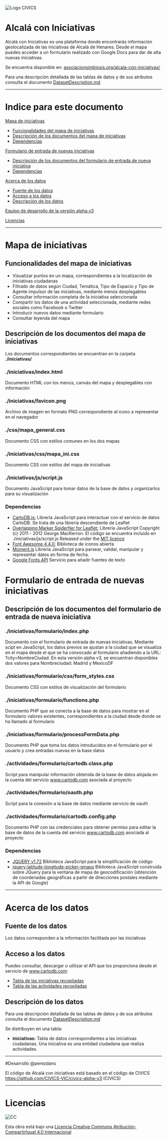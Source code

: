 ![Logo CIVICS](http://www.viveroiniciativasciudadanas.net/civics/img/civics_logo_medio.png "Imagen del Logo CIVICS")

# Alcalá con Iniciativas

Alcalá con Iniciativas es una plataforma donde encontrarás información geolocalizada de las iniciativas de Alcalá de Henares. Desde el mapa puedes acceder a un formulario realizado con Google Docs para dar de alta nuevas iniciativas.

Se encuentra disponible en: [asociacionsimbiosis.org/alcala-con-iniciativas/](http://asociacionsimbiosis.org/alcala-con-iniciativas/)

Para una descripción detallada de las tablas de datos y de sus atributos consulta el documento [DatasetDescription.md](https://github.com/perezdans/Alcala-con-iniciativas/blob/master/DatasetDescription.md)

---
# Indice para este documento

[Mapa de iniciativas](#mapa-de-iniciativas)

* [Funcionalidades del mapa de iniciativas](#funcionalidades-del-mapa-de-iniciativas)
* [Descripción de los documentos del mapa de iniciativas](#descripción-de-los-documentos-del-mapa-de-iniciativas)
* [Dependencias](#dependencias)

[Formulario de entrada de nuevas iniciativas](#formulario-de-entrada-de-nuevas-iniciativas)

* [Descripción de los documentos del formulario de entrada de nueva iniciativa](#descripción-de-los-documentos-del-formulario-de-entrada-de-nueva-iniciativa)
* [Dependencias](#dependencias-1)


[Acerca de los datos](#acerca-de-los-datos)

* [Fuente de los datos](#fuente-de-los-datos)
* [Acceso a los datos](#acceso-a-los-datos)
* [Descripción de los datos](#descripción-de-los-datos)

[Equipo de desarrollo de la versión alpha v3](#equipo-de-desarrollo-de-la-versión-alpha-v3)

[Licencias](#licencias)

---
# Mapa de iniciativas

## Funcionalidades del mapa de iniciativas

* Visualizar puntos en un mapa, correspondientes a la localización de iniciativas ciudadanas
* Filtrado de datos según Ciudad, Temática, Tipo de Espacio y Tipo de Agente impulsor de las iniciativas, mediante menús desplegables
* Consultar información completa de la iniciativa seleccionada
* Compartir los datos de una actividad seleccionada, mediante redes sociales como Facebook o Twitter
* Introducir nuevos datos mediante formulario
* Consultar leyenda del mapa

## Descripción de los documentos del mapa de iniciativas

Los documentos correspondientes se encuentran en la carpeta **./iniciativas/**

### ./iniciativas/index.html
Documento HTML con los menús, canvás del mapa y desplegables con información

### ./iniciativas/favicon.png
Archivo de imagen en formato PNG correspondiente al icono a representar en el navegador

### ./css/mapa_general.css
Documento CSS con estilos comunes en los dos mapas

### ./iniciativas/css/mapa_ini.css
Documento CSS con estilos del mapa de iniciativas

### ./iniciativas/js/script.js
Documento JavaScript para tomar datos de la base de datos y organizarlos para su visualización

### Dependencias

* [CartoDB.js:](http://docs.cartodb.com/cartodb-platform/cartodb-js.html) Librería JavaScript para interactuar con el servicio de datos CartoDB. Se trata de una librería descendiente de Leaflet
* [Overlapping Marker Spiderfier  for Leaflet:](https://github.com/jawj/OverlappingMarkerSpiderfier-Leaflet) Librería JavaScript
Copyright (c) 2011 - 2012 George MacKerron. El código se encuentra incluido en ./iniciativas/js/script.js
Released under the [MIT licence](http://opensource.org/licenses/mit-license)
* [Font Awesome 4.4.0:](http://fortawesome.github.io/Font-Awesome/) Biblioteca de iconos abierta
* [Moment.js](http://momentjs.com/) Librería JavaScript para parsear, validar, manipular y representar datos en forma de fecha.
* [Google Fonts API](https://developers.google.com/fonts/) Servicio para añadir fuentes de texto

# Formulario de entrada de nuevas iniciativas

## Descripción de los documentos del formulario de entrada de nueva iniciativa

### ./iniciativas/formulario/index.php
Documento con el formulario de entrada de nuevas iniciativas. Mediante scipt en JavaScript, los datos previos se ajustan a la ciudad que se visualiza en el mapa desde el que se ha convocado al formulario añadiendo a la URL: ?city=NombreCiudad. En esta versión alpha v3, se encuentran disponibles dos valores para Nombreciudad: Madrid y MexicoDF

### ./iniciativas/formulario/css/form_styles.css
Documento CSS con estilos de visualización del formulario

### ./iniciativas/formulario/functions.php
Documento PHP que se conecta a la base de datos para mostrar en el formulario valores existentes, correspondientes a la ciudad desde donde se ha llamado al formulario

### ./iniciativas/formulario/processFormData.php
Documento PHP que toma los datos introducidos en el formulario por el usuario y crea entradas nuevas en la base datos

### ./actividades/formulario/cartodb.class.php
Script para manipular información obtenida de la base de datos alojada en la cuenta del servicio www.cartodb.com asociada al proyecto

### ./actividades/formulario/oauth.php
Script para la conexión a la base de datos mediante servicio de oauth

### ./actividades/formulario/cartodb.config.php
Documento PHP con las credenciales para obtener permiso para editar la base de datos de la cuenta del servicio www.cartodb.com asociada al proyecto

### Dependencias

* [JQUERY v1.72](http://jquery.com/)
Biblioteca JavaScript para la simplificación de código
* [jquery-latitude-longitude-picker-gmaps](https://github.com/wimagguc/jquery-latitude-longitude-picker-gmaps)
Biblioteca JavaScript  construida sobre JQuery para la ventana de mapa de geocodificación (obtención de coordenadas geográficas a partir de direcciones postales mediante la API de Google)


---
# Acerca de los datos

## Fuente de los datos

Los datos corresponden a la información facilitada por las iniciativas

## Acceso a los datos

Puedes consultar, descargar o utilizar el API que los proporciona desde el servicio de www.cartodb.com:

* [Tabla de las iniciativas recopiladas](https://mappemad.cartodb.com/tables/iniciativas/public)
* [Tabla de las actividades recopiladas](https://mappemad.cartodb.com/tables/actividades/public)

## Descripción de los datos

Para una descripción detallada de las tablas de datos y de sus atributos consulta el documento [DatasetDescription.md](https://github.com/perezdans/Alcala-con-iniciativas/blob/master/DatasetDescription.md)

Se distribuyen en una tabla:

* **iniciativas:** Tabla de datos correspondientes a las iniciativas ciudadanas. Una iniciativa es una entidad ciudadana que realiza actividades.

---
#Desarrollo
@perezdans

El código de Alcalá con iniciativas está basado en el código de CIVICS
https://github.com/CIVICS-VIC/civics-alpha-v3 (CIVICS)



---
# Licencias

![CC](https://i.creativecommons.org/l/by-sa/4.0/88x31.png "Imagen del Logo de Creative Commons")

Esta obra está bajo una [Licencia Creative Commons Atribución-CompartirIgual 4.0 Internacional](http://creativecommons.org/licenses/by-sa/4.0/)
